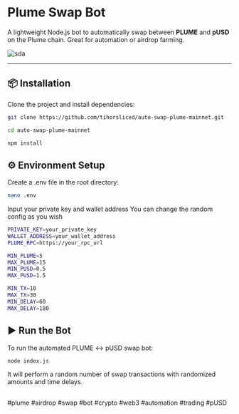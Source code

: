 # Plume Swap Bot

A lightweight Node.js bot to automatically swap between **PLUME** and **pUSD** on the Plume chain. Great for automation or airdrop farming.

![sda](https://github.com/user-attachments/assets/1a024800-d218-40dd-a189-38781266ab78)

---

## 📦 Installation

Clone the project and install dependencies:

```bash
git clone https://github.com/tihorsliced/auto-swap-plume-mainnet.git
```
```bash
cd auto-swap-plume-mainnet
```
```bash
npm install
```

## ⚙️ Environment Setup
Create a .env file in the root directory:

```bash
nano .env
```
Input your private key and wallet address
You can change the random config as you wish

```bash
PRIVATE_KEY=your_private_key
WALLET_ADDRESS=your_wallet_address
PLUME_RPC=https://your_rpc_url

MIN_PLUME=5
MAX_PLUME=15
MIN_PUSD=0.5
MAX_PUSD=1.5

MIN_TX=10
MAX_TX=30
MIN_DELAY=60
MAX_DELAY=180
```

## ▶️ Run the Bot
To run the automated PLUME ↔ pUSD swap bot:

```bash
node index.js
```
It will perform a random number of swap transactions with randomized amounts and time delays.

##
#plume #airdrop #swap #bot #crypto #web3 #automation #trading #pUSD
